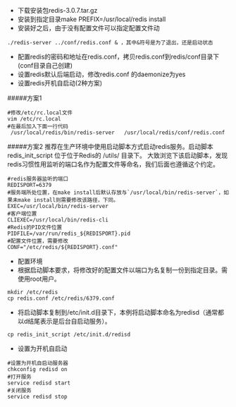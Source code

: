 - 下载安装包redis-3.0.7.tar.gz
- 安装到指定目录make PREFIX=/usr/local/redis install
- 安装好之后，由于没有配置文件可以指定配置文件动
```
./redis-server ../conf/redis.conf & ，其中&符号是为了退出，还是启动状态
```
- 配置redis的密码和地址在redis.conf，拷贝redis.conf到redis/conf目录下(conf目录自己创建)
- 设置redis默认后端启动，修改redis.conf 的daemonize为yes
- 设置redis开机自启动(2种方案)

#####方案1


```
#修改/etc/rc.local文件
vim /etc/rc.local
#在最后加入下面一行代码
 /usr/local/redis/bin/redis-server   /usr/local/redis/conf/redis.conf
 ```
#####方案2
推荐在生产环境中使用启动脚本方式启动redis服务。启动脚本redis_init_script 位于位于Redis的 /utils/ 目录下。
大致浏览下该启动脚本，发现redis习惯性用监听的端口名作为配置文件等命名，我们后面也遵循这个约定。
```
#redis服务器监听的端口
REDISPORT=6379
#服务端所处位置，在make install后默认存放与`/usr/local/bin/redis-server`，如果未make install则需要修改该路径，下同。
EXEC=/usr/local/bin/redis-server
#客户端位置
CLIEXEC=/usr/local/bin/redis-cli
#Redis的PID文件位置
PIDFILE=/var/run/redis_${REDISPORT}.pid
#配置文件位置，需要修改
CONF="/etc/redis/${REDISPORT}.conf"
```
- 配置环境
 - 根据启动脚本要求，将修改好的配置文件以端口为名复制一份到指定目录。需使用root用户。

```
mkdir /etc/redis
cp redis.conf /etc/redis/6379.conf
```
- 将启动脚本复制到/etc/init.d目录下，本例将启动脚本命名为redisd（通常都以d结尾表示是后台自启动服务）。
```
cp redis_init_script /etc/init.d/redisd
```
 - 设置为开机自启动

```
#设置为开机自启动服务器
chkconfig redisd on
#打开服务
service redisd start
#关闭服务
service redisd stop
```
